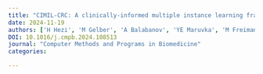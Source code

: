 ```yaml
---
title: "CIMIL-CRC: A clinically-informed multiple instance learning framework for patient-level colorectal cancer molecular subtypes classification from H&E stained images"
date: 2024-11-19
authors: ['H Hezi', 'M Gelber', 'A Balabanov', 'YE Maruvka', 'M Freiman']
DOI: 10.1016/j.cmpb.2024.108513
journal: "Computer Methods and Programs in Biomedicine"
categories: 

---
```

